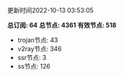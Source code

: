 更新时间2022-10-13 03:53:05

**总订阅: 64**
**总节点: 4361**
**有效节点: 518**
- trojan节点: 43
- v2ray节点: 346
- ssr节点: 3
- ss节点: 126
